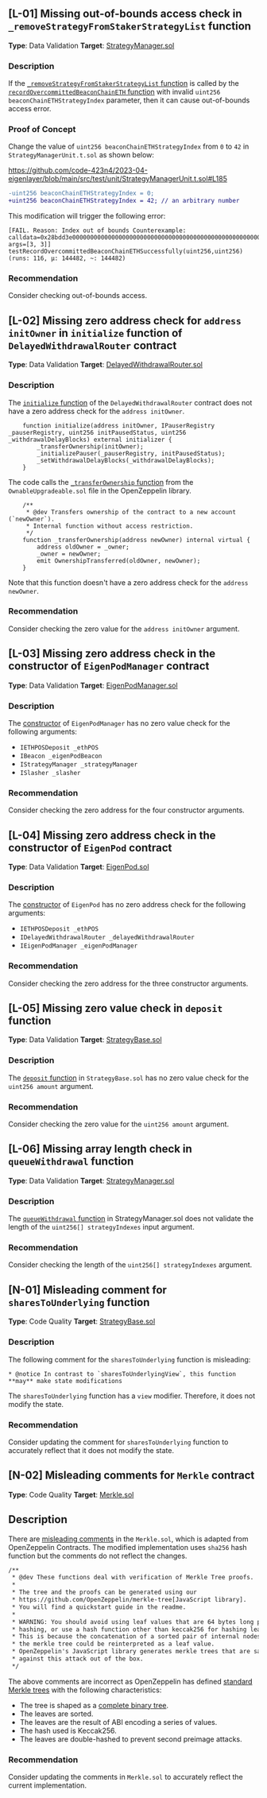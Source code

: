 ## [L-01] Missing out-of-bounds access check in `_removeStrategyFromStakerStrategyList` function

**Type**: Data Validation
**Target**: [StrategyManager.sol](https://github.com/code-423n4/2023-04-eigenlayer/blob/main/src/contracts/core/StrategyManager.sol)

### Description

If the [`_removeStrategyFromStakerStrategyList` function](https://github.com/code-423n4/2023-04-eigenlayer/blob/main/src/contracts/core/StrategyManager.sol#L715) is called by the [`recordOvercommittedBeaconChainETH` function](https://github.com/code-423n4/2023-04-eigenlayer/blob/main/src/contracts/core/StrategyManager.sol#L182) with invalid `uint256 beaconChainETHStrategyIndex` parameter, then it can cause out-of-bounds access error.

### Proof of Concept

Change the value of `uint256 beaconChainETHStrategyIndex` from `0` to `42` in `StrategyManagerUnit.t.sol` as shown below:

https://github.com/code-423n4/2023-04-eigenlayer/blob/main/src/test/unit/StrategyManagerUnit.t.sol#L185

```diff
-uint256 beaconChainETHStrategyIndex = 0;
+uint256 beaconChainETHStrategyIndex = 42; // an arbitrary number
```

This modification will trigger the following error:

```text
[FAIL. Reason: Index out of bounds Counterexample: calldata=0x28bdd3e000000000000000000000000000000000000000000000000000000000000000030000000000000000000000000000000000000000000000000000000000000003, args=[3, 3]] testRecordOvercommittedBeaconChainETHSuccessfully(uint256,uint256) (runs: 116, μ: 144482, ~: 144482)
```

### Recommendation

Consider checking out-of-bounds access.

## [L-02] Missing zero address check for `address initOwner` in `initialize` function of `DelayedWithdrawalRouter` contract

**Type**: Data Validation
**Target**: [DelayedWithdrawalRouter.sol](https://github.com/code-423n4/2023-04-eigenlayer/blob/main/src/contracts/pods/DelayedWithdrawalRouter.sol)

### Description

The [`initialize` function](https://github.com/code-423n4/2023-04-eigenlayer/blob/main/src/contracts/pods/DelayedWithdrawalRouter.sol#L50) of the `DelayedWithdrawalRouter` contract does not have a zero address check for the `address initOwner`.

```solidity
    function initialize(address initOwner, IPauserRegistry _pauserRegistry, uint256 initPausedStatus, uint256 _withdrawalDelayBlocks) external initializer {
        _transferOwnership(initOwner);
        _initializePauser(_pauserRegistry, initPausedStatus);
        _setWithdrawalDelayBlocks(_withdrawalDelayBlocks);
    }
```

The code calls the [`_transferOwnership` function](https://github.com/OpenZeppelin/openzeppelin-contracts-upgradeable/blob/6b9807b0639e1dd75e07fa062e9432eb3f35dd8c/contracts/access/OwnableUpgradeable.sol#L79-L87) from the `OwnableUpgradeable.sol` file in the OpenZeppelin library.

```solidity
    /**
     * @dev Transfers ownership of the contract to a new account (`newOwner`).
     * Internal function without access restriction.
     */
    function _transferOwnership(address newOwner) internal virtual {
        address oldOwner = _owner;
        _owner = newOwner;
        emit OwnershipTransferred(oldOwner, newOwner);
    }
```

Note that this function doesn't have a zero address check for the `address newOwner`.

### Recommendation

Consider checking the zero value for the `address initOwner` argument.

## [L-03] Missing zero address check in the constructor of `EigenPodManager` contract

**Type**: Data Validation
**Target**: [EigenPodManager.sol](httpshttps://github.com/code-423n4/2023-04-eigenlayer/blob/main/src/contracts/pods/EigenPodManager.sol)

### Description

The [constructor](https://github.com/code-423n4/2023-04-eigenlayer/blob/main/src/contracts/pods/EigenPodManager.sol#L76) of `EigenPodManager` has no zero value check for the following arguments:

- `IETHPOSDeposit _ethPOS`
- `IBeacon _eigenPodBeacon`
- `IStrategyManager _strategyManager`
- `ISlasher _slasher`

### Recommendation

Consider checking the zero address for the four constructor arguments.

## [L-04] Missing zero address check in the constructor of `EigenPod` contract

**Type**: Data Validation
**Target**: [EigenPod.sol](https://github.com/code-423n4/2023-04-eigenlayer/blob/main/src/contracts/pods/EigenPod.sol)

### Description

The [constructor](https://github.com/code-423n4/2023-04-eigenlayer/blob/main/src/contracts/pods/EigenPod.sol#L136) of `EigenPod` has no zero address check for the following arguments:

- `IETHPOSDeposit _ethPOS`
- `IDelayedWithdrawalRouter _delayedWithdrawalRouter`
- `IEigenPodManager _eigenPodManager`

### Recommendation

Consider checking the zero address for the three constructor arguments.

## [L-05] Missing zero value check in `deposit` function

**Type**: Data Validation
**Target**: [StrategyBase.sol](https://github.com/code-423n4/2023-04-eigenlayer/blob/main/src/contracts/strategies/StrategyBase.sol)

### Description

The [`deposit` function](https://github.com/code-423n4/2023-04-eigenlayer/blob/main/src/contracts/strategies/StrategyBase.sol#L78) in `StrategyBase.sol` has no zero value check for the `uint256 amount` argument.

### Recommendation

Consider checking the zero value for the `uint256 amount` argument.

## [L-06] Missing array length check in `queueWithdrawal` function

**Type**: Data Validation
**Target**: [StrategyManager.sol](https://github.com/code-423n4/2023-04-eigenlayer/blob/main/src/contracts/core/StrategyManager.sol)

### Description

The [`queueWithdrawal` function](https://github.com/code-423n4/2023-04-eigenlayer/blob/main/src/contracts/core/StrategyManager.sol#L329) in StrategyManager.sol does not validate the length of the `uint256[] strategyIndexes` input argument.

### Recommendation

Consider checking the length of the `uint256[] strategyIndexes` argument.

## [N-01] Misleading comment for `sharesToUnderlying` function

**Type**: Code Quality
**Target**: [StrategyBase.sol](https://github.com/code-423n4/2023-04-eigenlayer/blob/main/src/contracts/strategies/StrategyBase.sol)

### Description

The following comment for the `sharesToUnderlying` function is misleading:

```
* @notice In contrast to `sharesToUnderlyingView`, this function **may** make state modifications
```

The `sharesToUnderlying` function has a `view` modifier. Therefore, it does not modify the state.

### Recommendation

Consider updating the comment for `sharesToUnderlying` function to accurately reflect that it does not modify the state.

## [N-02] Misleading comments for `Merkle` contract

**Type**: Code Quality
**Target**: [Merkle.sol](https://github.com/code-423n4/2023-04-eigenlayer/blob/main/src/contracts/libraries/Merkle.sol)

## Description

There are [misleading comments](https://github.com/code-423n4/2023-04-eigenlayer/blob/main/src/contracts/libraries/Merkle.sol#L6-L19) in the `Merkle.sol`, which is adapted from OpenZeppelin Contracts. The modified implementation uses `sha256` hash function but the comments do not reflect the changes.

```diff
/**
 * @dev These functions deal with verification of Merkle Tree proofs.
 *
 * The tree and the proofs can be generated using our
 * https://github.com/OpenZeppelin/merkle-tree[JavaScript library].
 * You will find a quickstart guide in the readme.
 *
 * WARNING: You should avoid using leaf values that are 64 bytes long prior to
 * hashing, or use a hash function other than keccak256 for hashing leaves.
 * This is because the concatenation of a sorted pair of internal nodes in
 * the merkle tree could be reinterpreted as a leaf value.
 * OpenZeppelin's JavaScript library generates merkle trees that are safe
 * against this attack out of the box.
 */
```

The above comments are incorrect as OpenZeppelin has defined [standard Merkle trees](https://github.com/OpenZeppelin/merkle-tree/blob/7dbf9a11cd69a0cfabf9cca4dbae37d14d30e1a6/README.md#standard-merkle-trees) with the following characteristics:

- The tree is shaped as a [complete binary tree](https://xlinux.nist.gov/dads/HTML/completeBinaryTree.html).
- The leaves are sorted.
- The leaves are the result of ABI encoding a series of values.
- The hash used is Keccak256.
- The leaves are double-hashed to prevent second preimage attacks.

### Recommendation

Consider updating the comments in `Merkle.sol` to accurately reflect the current implementation.
